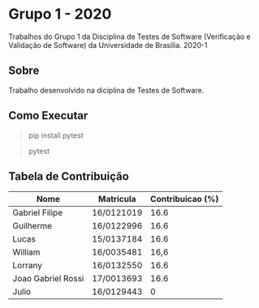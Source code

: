 # Grupo 1 - 2020

 Trabalhos do Grupo 1 da Disciplina de Testes de Software (Verificação e Validação de Software) da Universidade de Brasília. 2020-1

## Sobre

Trabalho desenvolvido na diciplina de Testes de Software.

## Como Executar

> pip install pytest  

> pytest

## Tabela de Contribuição

| Nome    | Matricula              | Contribuicao (%) |
|---------|------------------------|--------------|
| Gabriel Filipe| 16/0121019 | 16.6 |
| Guilherme | 16/0122996 | 16.6 |
| Lucas  | 15/0137184 | 16.6 |
| William | 16/0035481 | 16,6 |
| Lorrany   | 16/0132550 | 16.6 |
| Joao Gabriel Rossi | 17/0013693 | 16.6 |
| Julio | 16/0129443 | 0 |
